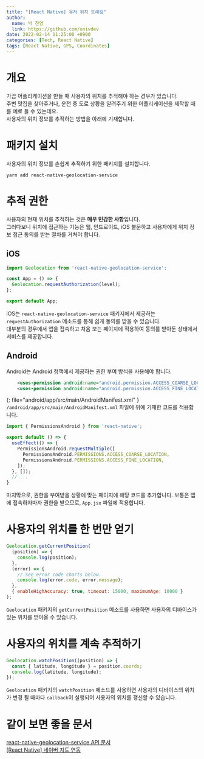 ```yaml
---
title: "[React Native] 유저 위치 트래킹"
author:
  name: 박 찬영
  link: https://github.com/univdev
date: 2022-02-14 11:25:00 +0900
categories: [Tech, React Native]
tags: [React Native, GPS, Coordinates]
---
```

# 개요
가끔 어플리케이션을 만들 때 사용자의 위치를 추적해야 하는 경우가 있습니다.  
주변 맛집을 찾아주거나, 운전 중 도로 상황을 알려주기 위한 어플리케이션을 제작할 때를 예로 들 수 있는데요.  
사용자의 위치 정보를 추적하는 방법을 아래에 기재합니다.
# 패키지 설치
사용자의 위치 정보를 손쉽게 추적하기 위한 패키지를 설치합니다.
```shell
yarn add react-native-geolocation-service
```
# 추적 권한
사용자의 현재 위치를 추적하는 것은 **매우 민감한 사항**입니다.  
그러다보니 위치에 접근하는 기능은 웹, 안드로이드, iOS 불문하고 사용자에게 위치 정보 접근 동의를 받는 절차를 거쳐야 합니다.
## iOS
```javascript
import Geolocation from 'react-native-geolocation-service';

const App = () => {
  Geolocation.requestAuthorization(level);
};

export default App;
```
iOS는 ```react-native-geolocation-service``` 패키지에서 제공하는 ```requestAuthorization``` 메소드를 통해 쉽게 동의를 받을 수 있습니다.  
대부분의 경우에서 앱을 접속하고 처음 보는 페이지에 적용하여 동의를 받아둔 상태에서 서비스를 제공합니다.
## Android
Android는 Android 정책에서 제공하는 권한 부여 방식을 사용해야 합니다.  
```xml
    <uses-permission android:name="android.permission.ACCESS_COARSE_LOCATION" />
    <uses-permission android:name="android.permission.ACCESS_FINE_LOCATION" />
```
{: file="android/app/src/main/AndroidManifest.xml" }
```/android/app/src/main/AndroidManifest.xml``` 파일에 위에 기재한 코드를 적용합니다.

```jsx
import { PermissionsAndroid } from 'react-native';

export default () => {
  useEffect(() => {
    PermissionsAndroid.requestMultiple([
      PermissionsAndroid.PERMISSIONS.ACCESS_COARSE_LOCATION,
      PermissionsAndroid.PERMISSIONS.ACCESS_FINE_LOCATION,
    ]);
  }, []);
  // ...
}
```
마지막으로, 권한을 부여받을 상황에 맞는 페이지에 해당 코드를 추가합니다. 보통은 앱에 접속하자마자 권한을 받으므로, ```App.jsx``` 파일에 적용합니다.
# 사용자의 위치를 한 번만 얻기
```javascript
Geolocation.getCurrentPosition(
  (position) => {
    console.log(position);
  },
  (error) => {
    // See error code charts below.
    console.log(error.code, error.message);
  },
  { enableHighAccuracy: true, timeout: 15000, maximumAge: 10000 }
);
```
```Geolocation``` 패키지의 ```getCurrentPosition``` 메소드를 사용하면 사용자의 디바이스가 있는 위치를 받아올 수 있습니다.
# 사용자의 위치를 계속 추적하기
```javascript
Geolocation.watchPosition((position) => {
  const { latitude, longitude } = position.coords;
  console.log(latitude, longitude);
});
```
```Geolocation``` 패키지의 ```watchPosition``` 메소드를 사용하면 사용자의 디바이스의 위치가 변경 될 때마다 ```callback```이 실행되어 사용자의 위치를 갱신할 수 있습니다.
# 같이 보면 좋을 문서
[react-native-geolocation-service API 문서][API 문서]  
[[React Native] 네이버 지도 연동][네이버 지도 연동]

[API 문서]: https://www.npmjs.com/package/react-native-geolocation-service#API
[네이버 지도 연동]: https://univdev.github.io/posts/React_Native_%EB%84%A4%EC%9D%B4%EB%B2%84_%EC%A7%80%EB%8F%84_%EC%97%B0%EB%8F%99/